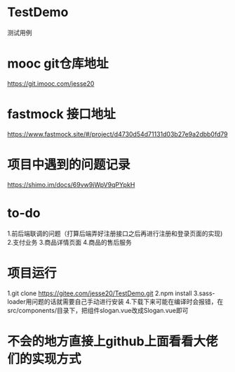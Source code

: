 # TestDemo

测试用例

# mooc git仓库地址
https://git.imooc.com/jesse20

# fastmock 接口地址
https://www.fastmock.site/#/project/d4730d54d71131d03b27e9a2dbb0fd79

# 项目中遇到的问题记录
https://shimo.im/docs/69vw9jWpV9qPYpkH

# to-do
1.前后端联调的问题（打算后端弄好注册接口之后再进行注册和登录页面的实现)
2.支付业务
3.商品详情页面
4.商品的售后服务

# 项目运行
1.git clone https://gitee.com/jesse20/TestDemo.git
2.npm install
3.sass-loader用问题的话就需要自己手动进行安装
4.下载下来可能在编译时会报错，在src/components/目录下，把组件slogan.vue改成Slogan.vue即可
# 不会的地方直接上github上面看看大佬们的实现方式
